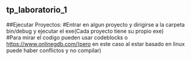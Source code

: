 ## tp_laboratorio_1

##Ejecutar Proyectos:
#Entrar en algun proyecto y dirigirse a la carpeta bin/debug y ejecutar el exe(Cada proyecto tiene su propio exe)
<br>
#Para mirar el codigo pueden usar codeblocks o https://www.onlinegdb.com/(pero en este caso al estar basado en linux puede haber conflictos y no compilar)
